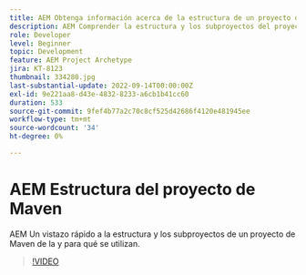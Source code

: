 ```yaml
---
title: AEM Obtenga información acerca de la estructura de un proyecto de Maven de.
description: AEM Comprender la estructura y los subproyectos del proyecto de Maven de la.
role: Developer
level: Beginner
topic: Development
feature: AEM Project Archetype
jira: KT-8123
thumbnail: 334280.jpg
last-substantial-update: 2022-09-14T00:00:00Z
exl-id: 9e221aa8-d43e-4832-8233-a6cb1b41cc60
duration: 533
source-git-commit: 9fef4b77a2c70c8cf525d42686f4120e481945ee
workflow-type: tm+mt
source-wordcount: '34'
ht-degree: 0%

---
```


# AEM Estructura del proyecto de Maven

AEM Un vistazo rápido a la estructura y los subproyectos de un proyecto de Maven de la y para qué se utilizan.

>[!VIDEO](https://video.tv.adobe.com/v/334280?quality=12&learn=on)
